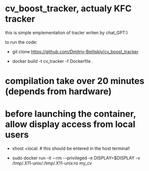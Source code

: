 # cv_boost_tracker, actualy KFC tracker




this is simple emplementation of tracler writen by chat_GPT:)

to run the code:

- git clone https://github.com/Dmitriy-Belitskiy/cv_boost_tracker

- docker build -t cv_tracker -f Dockerfile .

# compilation take over 20 minutes (depends from hardware)

# before launching the container, allow display access from local users
- xhost +local:   # this should be entered in the host terminal!


- sudo docker run -it --rm --privileged -e DISPLAY=$DISPLAY -v /tmp/.X11-unix/:/tmp/.X11-unix:ro my_cv

